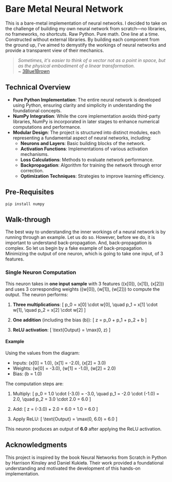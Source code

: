 # Bare Metal Neural Network

This is a bare-metal implementation of neural networks. I decided to take on the challenge of building my own neural network from scratch—no libraries, no frameworks, no shortcuts. Raw Python. Pure math. One line at a time. Constructed without external libraries. By building each component from the ground up, I've aimed to demystify the workings of neural networks and provide a transparent view of their mechanics.

> *Sometimes, it's easier to think of a vector not as a point in space, but as the physical embodiment of a linear transformation.*  
> ~ [3Blue1Brown](https://www.3blue1brown.com/)

## Technical Overview

- **Pure Python Implementation**: The entire neural network is developed using Python, ensuring clarity and simplicity in understanding the foundational concepts.
- **NumPy Integration**: While the core implementation avoids third-party libraries, NumPy is incorporated in later stages to enhance numerical computations and performance.
- **Modular Design**: The project is structured into distinct modules, each representing a fundamental aspect of neural networks, including:
  - **Neurons and Layers**: Basic building blocks of the network.
  - **Activation Functions**: Implementations of various activation mechanisms.
  - **Loss Calculations**: Methods to evaluate network performance.
  - **Backpropagation**: Algorithm for training the network through error correction.
  - **Optimization Techniques**: Strategies to improve learning efficiency.

## Pre-Requisites

```
pip install numpy
```

## Walk-through

The best way to understanding the inner workings of a neural network is by running through an example. Let us do so.
However, before we do, it is important to understand back-propagation. And, back-propagation is complex. So let us begin by a fake example of back-propagation. Minimizing the output of one neuron, which is going to take one input, of 3 features.

### Single Neuron Computation

This neuron takes in **one input sample** with 3 features (\(x[0]\), \(x[1]\), \(x[2]\)) and uses 3 corresponding weights (\(w[0]\), \(w[1]\), \(w[2]\)) to compute the output. The neuron performs:

1. **Three multiplications**:
   \[
   p_0 = x[0] \cdot w[0], \quad p_1 = x[1] \cdot w[1], \quad p_2 = x[2] \cdot w[2]
   \]

2. **One addition** (including the bias \(b\)):
   \[
   z = p_0 + p_1 + p_2 + b
   \]

3. **ReLU activation**:
   \[
   \text{Output} = \max(0, z)
   \]

#### Example

Using the values from the diagram:

- Inputs: \(x[0] = 1.0\), \(x[1] = -2.0\), \(x[2] = 3.0\)
- Weights: \(w[0] = -3.0\), \(w[1] = -1.0\), \(w[2] = 2.0\)
- Bias: \(b = 1.0\)

The computation steps are:

1. Multiply:
   \[
   p_0 = 1.0 \cdot (-3.0) = -3.0, \quad p_1 = -2.0 \cdot (-1.0) = 2.0, \quad p_2 = 3.0 \cdot 2.0 = 6.0
   \]

2. Add:
   \[
   z = (-3.0) + 2.0 + 6.0 + 1.0 = 6.0
   \]

3. Apply ReLU:
   \[
   \text{Output} = \max(0, 6.0) = 6.0
   \]

This neuron produces an output of **6.0** after applying the ReLU activation.

## Acknowledgments

This project is inspired by the book Neural Networks from Scratch in Python by Harrison Kinsley and Daniel Kukieła. Their work provided a foundational understanding and motivated the development of this hands-on implementation.
